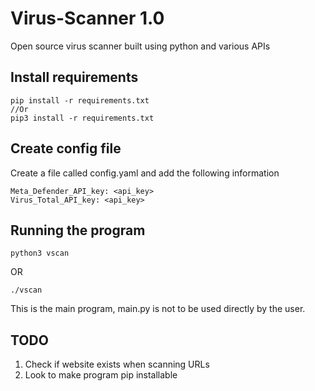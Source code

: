 # Virus-Scanner 1.0
Open source virus scanner built using python and various APIs

## Install requirements 
```
pip install -r requirements.txt
//Or 
pip3 install -r requirements.txt
```

## Create config file 
Create a file called config.yaml and add the following information 
```
Meta_Defender_API_key: <api_key>
Virus_Total_API_key: <api_key>
```


## Running the program
```
python3 vscan
```

OR

```
./vscan
```

This is the main program, main.py is not to be used directly by the user.

## TODO 
1. Check if website exists when scanning URLs
2. Look to make program pip installable
